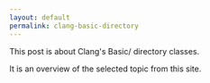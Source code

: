 ```yaml
---
layout: default
permalink: clang-basic-directory
---
```


This post is about Clang's Basic/ directory classes. 

It is an overview of the selected topic from this site.
